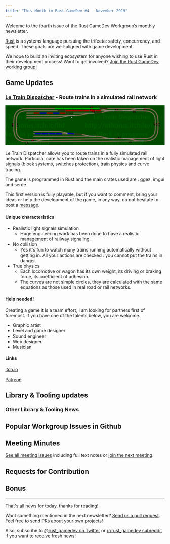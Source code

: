 ```yaml
---
title: "This Month in Rust GameDev #4 - November 2019"
---
```


<!-- Check the post with markdownlint-->

Welcome to the fourth issue of the Rust GameDev Workgroup’s
monthly newsletter.

[Rust] is a systems language pursuing the trifecta:
safety, concurrency, and speed.
These goals are well-aligned with game development.

We hope to build an inviting ecosystem for anyone wishing
to use Rust in their development process!
Want to get involved? [Join the Rust GameDev working group!][join]

[Rust]: https://rust-lang.org
[join]: https://github.com/rust-gamedev/wg#join-the-fun

<!--
Ideal section structure is:

```
### [Title]

![image/GIF description](image link)

A paragraph or two with a summary and [useful links].

_Discussions:
[/r/rust](https://reddit.com/r/rust/todo),
[twitter](https://twitter.com/todo/status/123456)_

[Title]: https://first.link
[useful links]: https://other.link
```

Discussion links are added only if they contain
some actual interesting discussions.

If needed, a section can be split into subsections with a "------" delimiter.
-->

## Game Updates

### [Le Train Dispatcher][ltd] - Route trains in a simulated rail network

![Demo of Le Train Dispatcher](/assets/newsletter-004/ltd.gif)

Le Train Dispatcher allows you to route trains in a fully simulated rail network. Particular care has been taken on the realistic management of light signals (block systems, switches protection), train physics and curve tracing.

The game is programmed in Rust and the main crates used are : ggez, imgui and serde.

This first version is fully playable, but if you want to comment, bring your ideas or help the development of the game, in any way, do not hesitate to post a [message][ltd-post].

#### Unique characteristics

- Realistic light signals simulation
    - Huge engineering work has been done to have a realistic management of railway signaling. 
- No collision
    - Yes it's fun to watch  many trains running automatically without getting in. All your actions are checked : you cannot put the trains in danger.
- True physics
    - Each locomotive or wagon has its own weight, its driving or braking force, its coefficient of adhesion.
    - The curves are not simple circles, they are calculated with the same equations as those used in real road or rail networks.


#### Help needed!
Creating a game it is a team effort, I am looking for partners first of foremost. If you have one of the talents below, you are welcome.

- Graphic artist
- Level and game designer
- Sound engineer
- Web designer
- Musician

#### Links
[itch.io][ltd]

[Patreon][ltd-patreon]

[ltd]: http://athorus.itch.io/ltd
[ltd-post]: https://itch.io/category/551012/new-topic
[ltd-patreon]: https://www.patreon.com/athorus

## Library & Tooling updates

### Other Library & Tooling News

<!-- See the comment in the `Other Game News` section. -->

## Popular Workgroup Issues in Github

<!-- Up to 10 links to interesting issues -->

## Meeting Minutes

<!-- Up to 10 most important notes + a link to the full details -->

[See all meeting issues][label_meeting] including full text notes
or [join the next meeting][join].

[label_meeting]: https://github.com/rust-gamedev/wg/issues?q=label%3Ameeting

## Requests for Contribution

<!-- Links to "good first issue"-labels or direct links to specific tasks -->

## Bonus

<!-- Bonus section to make the newsletter more interesting
and highlight events from the past. -->

------

That's all news for today, thanks for reading!

Want something mentioned in the next newsletter?
[Send us a pull request][pr].
Feel free to send PRs about your own projects!

Also, subscribe to [@rust_gamedev on Twitter][@rust_gamedev]
or [/r/rust_gamedev subreddit][/r/rust_gamedev] if you want to receive fresh news!

<!--
TODO: Add real links and un-comment once this post is published
**Discussions of this post**:
[/r/rust](TODO),
[twitter](TODO).
-->

[/r/rust_gamedev]: https://reddit.com/r/rust_gamedev
[@rust_gamedev]: https://twitter.com/rust_gamedev
[pr]: https://github.com/rust-gamedev/rust-gamedev.github.io
